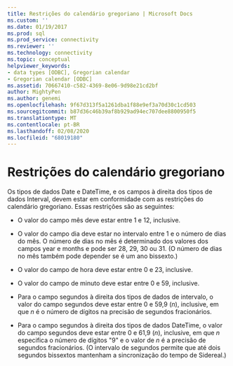 ```yaml
---
title: Restrições do calendário gregoriano | Microsoft Docs
ms.custom: ''
ms.date: 01/19/2017
ms.prod: sql
ms.prod_service: connectivity
ms.reviewer: ''
ms.technology: connectivity
ms.topic: conceptual
helpviewer_keywords:
- data types [ODBC], Gregorian calendar
- Gregorian calendar [ODBC]
ms.assetid: 70667410-c582-4369-8e06-9d98e21cd2bf
author: MightyPen
ms.author: genemi
ms.openlocfilehash: 9f67d313f5a1261dba1f88e9ef3a70d30c1cd503
ms.sourcegitcommit: b87d36c46b39af8b929ad94ec707dee8800950f5
ms.translationtype: MT
ms.contentlocale: pt-BR
ms.lasthandoff: 02/08/2020
ms.locfileid: "68019180"
---
```

# <a name="constraints-of-the-gregorian-calendar"></a>Restrições do calendário gregoriano
Os tipos de dados Date e DateTime, e os campos à direita dos tipos de dados Interval, devem estar em conformidade com as restrições do calendário gregoriano. Essas restrições são as seguintes:  
  
-   O valor do campo mês deve estar entre 1 e 12, inclusive.  
  
-   O valor do campo dia deve estar no intervalo entre 1 e o número de dias do mês. O número de dias no mês é determinado dos valores dos campos year e months e pode ser 28, 29, 30 ou 31. (O número de dias no mês também pode depender se é um ano bissexto.)  
  
-   O valor do campo de hora deve estar entre 0 e 23, inclusive.  
  
-   O valor do campo de minuto deve estar entre 0 e 59, inclusive.  
  
-   Para o campo segundos à direita dos tipos de dados de intervalo, o valor do campo segundos deve estar entre 0 e 59,9 (*n*), inclusive, em que *n* é o número de dígitos na precisão de segundos fracionários.  
  
-   Para o campo segundos à direita dos tipos de dados DateTime, o valor do campo segundos deve estar entre 0 e 61,9 (*n*), inclusive, em que *n* especifica o número de dígitos "9" e o valor de *n* é a precisão de segundos fracionários. (O intervalo de segundos permite que até dois segundos bissextos mantenham a sincronização do tempo de Sidereal.)
